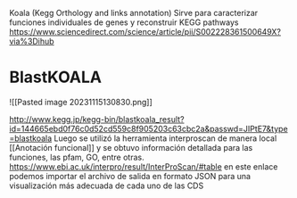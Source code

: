 

Koala (Kegg Orthology and links annotation) 
Sirve para caracterizar funciones individuales de genes y reconstruir KEGG pathways
https://www.sciencedirect.com/science/article/pii/S002228361500649X?via%3Dihub
# BlastKOALA

![[Pasted image 20231115130830.png]]


http://www.kegg.jp/kegg-bin/blastkoala_result?id=144665ebd0f76c0d52cd559c8f905203c63cbc2a&passwd=JIPtE7&type=blastkoala
Luego se utilizó la herramienta interproscan de manera local [[Anotación funcional]] y se obtuvo información detallada para las funciones, las pfam, GO, entre otras. https://www.ebi.ac.uk/interpro/result/InterProScan/#table en este enlace podemos importar el archivo de salida en formato JSON para una visualización más adecuada de cada uno de las CDS

